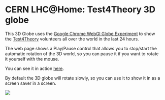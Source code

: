 # CERN LHC@Home: Test4Theory 3D globe

This 3D Globe uses the [Google Chrome WebGl Globe Experiment]() to show the
[Test4Theory](http://lhcathome2.cern.ch) volunteers all over the world in the
last 24 hours.

The web page shows a Play/Pause control that allows you to stop/start the
automatic rotation of the 3D world, so you can pause it if you want to rotate
it yourself with the mouse.

You can see it in action [here](http://daniellombrana.es/t4t-globe).

By default the 3D globe will rotate slowly, so you can use it to show it in
as a screen saver in a screen.

![](http://i.imgur.com/FI4oJ8m.png)
